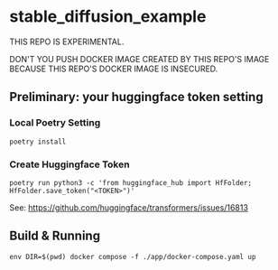 # stable_diffusion_example

THIS REPO IS EXPERIMENTAL. 

DON'T YOU PUSH DOCKER IMAGE CREATED BY THIS REPO'S IMAGE BECAUSE THIS REPO'S DOCKER IMAGE IS INSECURED.

## Preliminary: your huggingface token setting

### Local Poetry Setting

```
poetry install
```

### Create Huggingface Token

```
poetry run python3 -c 'from huggingface_hub import HfFolder; HfFolder.save_token("<TOKEN>")'
```

See: https://github.com/huggingface/transformers/issues/16813

## Build & Running

```
env DIR=$(pwd) docker compose -f ./app/docker-compose.yaml up
```
